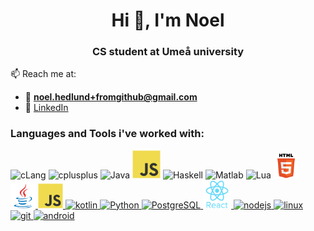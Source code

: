<h1 align="center">Hi 👋, I'm Noel</h1>
<h3 align="center">CS student at Umeå university</h3>

📫 Reach me at:  
- 📧 **noel.hedlund+fromgithub@gmail.com**  
- 🔗 [LinkedIn](https://www.linkedin.com/in/noel-hedlund/)

<h3 align="left">Languages and Tools i've worked with:</h3>

<p align="left">
<img src="https://cdn.jsdelivr.net/gh/devicons/devicon/icons/c/c-original.svg" alt="cLang" width="45" height="45"/>
<img src="https://cdn.jsdelivr.net/gh/devicons/devicon/icons/cplusplus/cplusplus-original.svg" alt="cplusplus" width="45" height="45"/>
<img src="https://cdn.jsdelivr.net/gh/devicons/devicon@latest/icons/java/java-original.svg" alt="Java" width="45" height="45"/>
<img src="https://raw.githubusercontent.com/devicons/devicon/master/icons/javascript/javascript-original.svg" alt="javascript" width="45" height="45" />
<img src="https://cdn.jsdelivr.net/gh/devicons/devicon@latest/icons/haskell/haskell-original.svg" alt="Haskell" width="45" height="45" />
<img src="https://cdn.jsdelivr.net/gh/devicons/devicon@latest/icons/matlab/matlab-original.svg" alt="Matlab" width="45" height="45"/>
<img src="https://cdn.jsdelivr.net/gh/devicons/devicon@latest/icons/lua/lua-original.svg" alt="Lua" width="45" height="45"/>
<img src="https://raw.githubusercontent.com/devicons/devicon/master/icons/html5/html5-original-wordmark.svg" alt="html5" width="40" height="40"/> </a> <a href="https://www.java.com" target="_blank" rel="noreferrer"> <img src="https://raw.githubusercontent.com/devicons/devicon/master/icons/java/java-original.svg" alt="java" width="40" height="40"/> </a> <a href="https://developer.mozilla.org/en-US/docs/Web/JavaScript" target="_blank" rel="noreferrer"> <img src="https://raw.githubusercontent.com/devicons/devicon/master/icons/javascript/javascript-original.svg" alt="javascript" width="40" height="40"/> </a> <a href="https://kotlinlang.org" target="_blank" rel="noreferrer"> <img src="https://www.vectorlogo.zone/logos/kotlinlang/kotlinlang-icon.svg" alt="kotlin" width="40" height="40"/> </a> <a href="https://www.linux.org/" target="_blank" rel="noreferrer"> <img
<img src="https://cdn.jsdelivr.net/gh/devicons/devicon@latest/icons/python/python-original.svg" alt="Python" width="45" height="45"/>

<img src="https://cdn.jsdelivr.net/gh/devicons/devicon@latest/icons/postgresql/postgresql-original.svg" alt="PostgreSQL" width="45" height="45"/>
<img src="https://raw.githubusercontent.com/devicons/devicon/master/icons/react/react-original-wordmark.svg" alt="react" width="45" height="45" />
<img src="https://devicon-website.vercel.app/api/nodejs/original.svg" alt="nodejs" width="45" height="45" />
<img src="https://cdn.jsdelivr.net/gh/devicons/devicon/icons/linux/linux-original.svg" alt="linux" width="45" height="45"/>       
<img src="https://cdn.jsdelivr.net/gh/devicons/devicon/icons/git/git-original.svg" alt="git" width="45" height="45"/>
<img src="https://cdn.jsdelivr.net/gh/devicons/devicon@latest/icons/android/android-plain.svg" alt="android" width="45" height="45"/>
</p>
